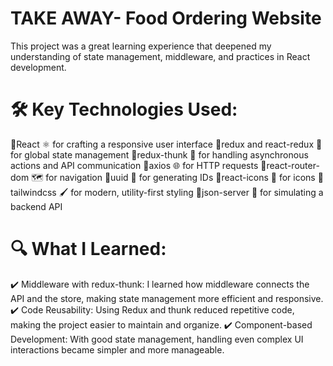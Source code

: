 # TAKE AWAY- Food Ordering Website
This project was a great learning experience that deepened my understanding of state management, middleware, and practices in React development. 
# 🛠️ Key Technologies Used:
📍React ⚛️ for crafting a responsive user interface
📍redux and react-redux 🔄 for global state management
📍redux-thunk 🧵 for handling asynchronous actions and API communication
📍axios 🌐 for HTTP requests
📍react-router-dom 🗺️ for navigation
📍uuid 🔢 for generating IDs
📍react-icons 🎨 for icons
📍tailwindcss 🖌️ for modern, utility-first styling
📍json-server 💾 for simulating a backend API
# 🔍 What I Learned:
✔️ Middleware with redux-thunk: I learned how middleware connects the API and the store, making state management more efficient and responsive.
✔️ Code Reusability: Using Redux and thunk reduced repetitive code, making the project easier to maintain and organize.
✔️ Component-based Development: With good state management, handling even complex UI interactions became simpler and more manageable.
